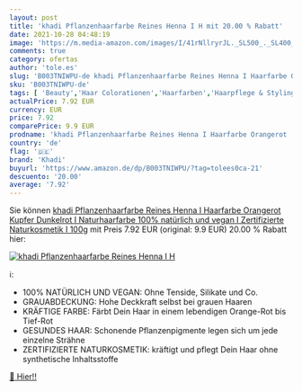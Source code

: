 ```yaml
---
layout: post
title: 'khadi Pflanzenhaarfarbe Reines Henna I H mit 20.00 % Rabatt'
date: 2021-10-28 04:48:19
image: 'https://m.media-amazon.com/images/I/41rNllryrJL._SL500_._SL400_.jpg'
comments: true
category: ofertas
author: 'tole.es'
slug: 'B003TNIWPU-de khadi Pflanzenhaarfarbe Reines Henna I Haarfarbe Orangerot...'
sku: 'B003TNIWPU-de'
tags: [ 'Beauty','Haar Colorationen','Haarfarben','Haarpflege & Styling','khadi', ]
actualPrice: 7.92 EUR
currency: EUR
price: 7.92
comparePrice: 9.9 EUR
prodname: 'khadi Pflanzenhaarfarbe Reines Henna I Haarfarbe Orangerot  Kupfer  Dunkelrot I Naturhaarfarbe 100% natürlich und vegan I Zertifizierte Naturkosmetik I 100g'
country: 'de'
flag: '🇩🇪'
brand: 'Khadi'
buyurl: 'https://www.amazon.de/dp/B003TNIWPU/?tag=tolees0ca-21'
descuento: '20.00'
average: '7.92'
---
```


Sie können [khadi Pflanzenhaarfarbe Reines Henna I Haarfarbe Orangerot  Kupfer  Dunkelrot I Naturhaarfarbe 100% natürlich und vegan I Zertifizierte Naturkosmetik I 100g](https://www.amazon.de/dp/B003TNIWPU/?tag=tolees0ca-21) mit Preis 7.92 EUR (original: 9.9 EUR) 20.00 % Rabatt hier:

[![khadi Pflanzenhaarfarbe Reines Henna I H](https://m.media-amazon.com/images/I/41rNllryrJL._SL500_._SL400_.jpg)](https://www.amazon.de/dp/B003TNIWPU/?tag=tolees0ca-21)

ℹ️:

- 100% NATÜRLICH UND VEGAN: Ohne Tenside, Silikate und Co.
- GRAUABDECKUNG: Hohe Deckkraft selbst bei grauen Haaren
- KRÄFTIGE FARBE: Färbt Dein Haar in einem lebendigen Orange-Rot bis Tief-Rot
- GESUNDES HAAR: Schonende Pflanzenpigmente legen sich um jede einzelne Strähne
- ZERTIFIZIERTE NATURKOSMETIK: kräftigt und pflegt Dein Haar ohne synthetische Inhaltsstoffe

[🛒 Hier!!](https://www.amazon.de/dp/B003TNIWPU/?tag=tolees0ca-21)
